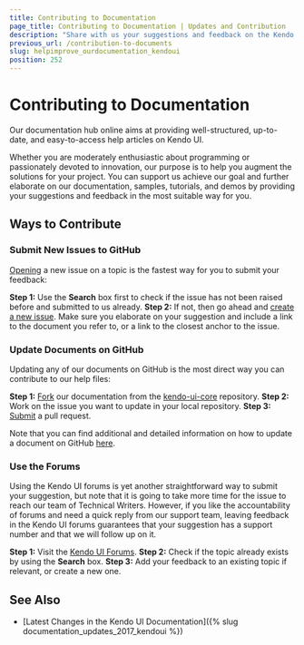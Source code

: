```yaml
---
title: Contributing to Documentation
page_title: Contributing to Documentation | Updates and Contribution
description: "Share with us your suggestions and feedback on the Kendo UI documentation to make it even better."
previous_url: /contribution-to-documents
slug: helpimprove_ourdocumentation_kendoui
position: 252
---
```


# Contributing to Documentation

Our documentation hub online aims at providing well-structured, up-to-date, and easy-to-access help articles on Kendo UI.

Whether you are moderately enthusiastic about programming or passionately devoted to innovation, our purpose is to help you augment the solutions for your project. You can support us achieve our goal and further elaborate on our documentation, samples, tutorials, and demos by providing your suggestions and feedback in the most suitable way for you.

## Ways to Contribute

### Submit New Issues to GitHub

[Opening](https://github.com/telerik/kendo-ui-core/issues) a new issue on a topic is the fastest way for you to submit your feedback:

**Step 1:** Use the **Search** box first to check if the issue has not been raised before and submitted to us already.
**Step 2:** If not, then go ahead and [create a new issue](https://help.github.com/articles/creating-an-issue/). Make sure you elaborate on your suggestion and include a link to the document you refer to, or a link to the closest anchor to the issue.

### Update Documents on GitHub

Updating any of our documents on GitHub is the most direct way you can contribute to our help files:

**Step 1:** [Fork](https://help.github.com/articles/fork-a-repo/) our documentation from the [kendo-ui-core](https://github.com/telerik/kendo-ui-core/tree/master/docs) repository.
**Step 2:** Work on the issue you want to update in your local repository.
**Step 3:** [Submit](https://help.github.com/articles/using-pull-requests/) a pull request.

Note that you can find additional and detailed information on how to update a document on GitHub [here](https://github.com/telerik/kendo-ui-core/tree/master/docs#contributing).

### Use the Forums

Using the Kendo UI forums is yet another straightforward way to submit your suggestion, but note that it is going to take more time for the issue to reach our team of Technical Writers. However, if you like the accountability of forums and need a quick reply from our support team, leaving feedback in the Kendo UI forums guarantees that your suggestion has a support number and that we will follow up on it.

**Step 1:** Visit the [Kendo UI Forums](http://www.telerik.com/forums/kendo-ui).
**Step 2:** Check if the topic already exists by using the **Search** box.
**Step 3:** Add your feedback to an existing topic if relevant, or create a new one.

## See Also

* [Latest Changes in the Kendo UI Documentation]({% slug documentation_updates_2017_kendoui %})
